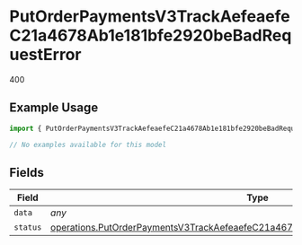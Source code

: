 # PutOrderPaymentsV3TrackAefeaefeC21a4678Ab1e181bfe2920beBadRequestError

400

## Example Usage

```typescript
import { PutOrderPaymentsV3TrackAefeaefeC21a4678Ab1e181bfe2920beBadRequestError } from "@dhaba/safepay-ts/models/errors";

// No examples available for this model
```

## Fields

| Field                                                                                                                                                                                    | Type                                                                                                                                                                                     | Required                                                                                                                                                                                 | Description                                                                                                                                                                              |
| ---------------------------------------------------------------------------------------------------------------------------------------------------------------------------------------- | ---------------------------------------------------------------------------------------------------------------------------------------------------------------------------------------- | ---------------------------------------------------------------------------------------------------------------------------------------------------------------------------------------- | ---------------------------------------------------------------------------------------------------------------------------------------------------------------------------------------- |
| `data`                                                                                                                                                                                   | *any*                                                                                                                                                                                    | :heavy_minus_sign:                                                                                                                                                                       | N/A                                                                                                                                                                                      |
| `status`                                                                                                                                                                                 | [operations.PutOrderPaymentsV3TrackAefeaefeC21a4678Ab1e181bfe2920beBadRequestStatus](../../models/operations/putorderpaymentsv3trackaefeaefec21a4678ab1e181bfe2920bebadrequeststatus.md) | :heavy_minus_sign:                                                                                                                                                                       | N/A                                                                                                                                                                                      |